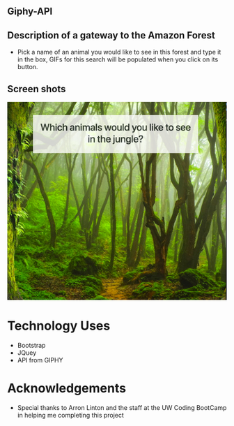 ## Giphy-API
## Description of a gateway to the Amazon Forest
* Pick a name of an animal you would like to see in this forest and type it in the box, GIFs for this search will be populated when you click on its button.
## Screen shots
![Front Page](assets/images/screenshot.png)



# Technology Uses
- Bootstrap
- JQuey
- API from GIPHY

# Acknowledgements

* Special thanks to Arron Linton and the staff at the UW Coding BootCamp in helping me completing this project
